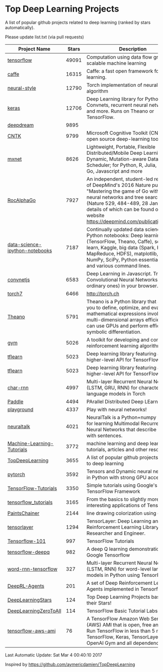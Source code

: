 # Top Deep Learning Projects
A list of popular github projects related to deep learning (ranked by stars automatically).

Please update list.txt (via pull requests)

| Project Name| Stars | Description 
| ------- | ------ | ------  
| [tensorflow](https://github.com/tensorflow/tensorflow) | 49091 | Computation using data flow graphs for scalable machine learning |  
| [caffe](https://github.com/BVLC/caffe) | 16315 | Caffe: a fast open framework for deep learning. |  
| [neural-style](https://github.com/jcjohnson/neural-style) | 12790 | Torch implementation of neural style algorithm |  
| [keras](https://github.com/fchollet/keras) | 12706 | Deep Learning library for Python. Convnets, recurrent neural networks, and more. Runs on Theano or TensorFlow. |  
| [deepdream](https://github.com/google/deepdream) | 9895 |  |  
| [CNTK](https://github.com/Microsoft/CNTK) | 9799 | Microsoft Cognitive Toolkit (CNTK), an open source deep-learning toolkit |  
| [mxnet](https://github.com/dmlc/mxnet) | 8626 | Lightweight, Portable, Flexible Distributed/Mobile Deep Learning with Dynamic, Mutation-aware Dataflow Dep Scheduler; for Python, R, Julia, Scala, Go, Javascript and more |  
| [RocAlphaGo](https://github.com/Rochester-NRT/RocAlphaGo) | 7927 | An independent, student-led replication of DeepMind's 2016 Nature publication, "Mastering the game of Go with deep neural networks and tree search" (Nature 529, 484-489, 28 Jan 2016), details of which can be found on their website https://deepmind.com/publications.html. |  
| [data-science-ipython-notebooks](https://github.com/donnemartin/data-science-ipython-notebooks) | 7187 | Continually updated data science Python notebooks: Deep learning (TensorFlow, Theano, Caffe), scikit-learn, Kaggle, big data (Spark, Hadoop MapReduce, HDFS), matplotlib, pandas, NumPy, SciPy, Python essentials, AWS, and various command lines. |  
| [convnetjs](https://github.com/karpathy/convnetjs) | 6583 | Deep Learning in Javascript. Train Convolutional Neural Networks (or ordinary ones) in your browser. |  
| [torch7](https://github.com/torch/torch7) | 6466 | http://torch.ch |  
| [Theano](https://github.com/Theano/Theano) | 5791 | Theano is a Python library that allows you to define, optimize, and evaluate mathematical expressions involving multi-dimensional arrays efficiently. It can use GPUs and perform efficient symbolic differentiation. |  
| [gym](https://github.com/openai/gym) | 5026 | A toolkit for developing and comparing reinforcement learning algorithms. |  
| [tflearn](https://github.com/tflearn/tflearn) | 5023 | Deep learning library featuring a higher-level API for TensorFlow. |  
| [tflearn](https://github.com/tflearn/tflearn) | 5023 | Deep learning library featuring a higher-level API for TensorFlow. |  
| [char-rnn](https://github.com/karpathy/char-rnn) | 4997 | Multi-layer Recurrent Neural Networks (LSTM, GRU, RNN) for character-level language models in Torch |  
| [Paddle](https://github.com/PaddlePaddle/Paddle) | 4494 | PArallel Distributed Deep LEarning |  
| [playground](https://github.com/tensorflow/playground) | 4337 | Play with neural networks! |  
| [neuraltalk](https://github.com/karpathy/neuraltalk) | 4021 | NeuralTalk is a Python+numpy project for learning Multimodal Recurrent Neural Networks that describe images with sentences. |  
| [Machine-Learning-Tutorials](https://github.com/ujjwalkarn/Machine-Learning-Tutorials) | 3772 | machine learning and deep learning tutorials, articles and other resources  |  
| [TopDeepLearning](https://github.com/aymericdamien/TopDeepLearning) | 3655 | A list of popular github projects related to deep learning |  
| [pytorch](https://github.com/pytorch/pytorch) | 3592 | Tensors and Dynamic neural networks in Python  with strong GPU acceleration |  
| [TensorFlow-Tutorials](https://github.com/nlintz/TensorFlow-Tutorials) | 3350 | Simple tutorials using Google's TensorFlow Framework |  
| [tensorflow_tutorials](https://github.com/pkmital/tensorflow_tutorials) | 3165 | From the basics to slightly more interesting applications of Tensorflow |  
| [PaintsChainer](https://github.com/pfnet/PaintsChainer) | 2144 | line drawing colorization using chainer |  
| [tensorlayer](https://github.com/zsdonghao/tensorlayer) | 1294 | TensorLayer: Deep Learning and Reinforcement Learning Library for Researcher and Engineer. |  
| [Tensorflow-101](https://github.com/sjchoi86/Tensorflow-101) | 997 | TensorFlow Tutorials |  
| [tensorflow-deepq](https://github.com/nivwusquorum/tensorflow-deepq) | 982 | A deep Q learning demonstration using Google Tensorflow |  
| [word-rnn-tensorflow](https://github.com/hunkim/word-rnn-tensorflow) | 327 | Multi-layer Recurrent Neural Networks (LSTM, RNN) for word-level language models in Python using TensorFlow. |  
| [DeepRL-Agents](https://github.com/awjuliani/DeepRL-Agents) | 201 | A set of Deep Reinforcement Learning Agents implemented in Tensorflow. |  
| [DeepLearningStars](https://github.com/hunkim/DeepLearningStars) | 124 | Top Deep Learning Projects based on their Stars! |  
| [DeepLearningZeroToAll](https://github.com/hunkim/DeepLearningZeroToAll) | 114 | TensorFlow Basic Tutorial Labs |  
| [tensorflow-aws-ami](https://github.com/ritchieng/tensorflow-aws-ami) | 76 | A TensorFlow Amazon Web Service (AWS) AMI that is open, free and works. Run TensorFlow in less than 5 minutes. TensorFlow, Keras, TensorLayer, OpenAI Gym and all dependencies. |  

Last Automatic Update: Sat Mar  4 00:40:10 2017

Inspired by https://github.com/aymericdamien/TopDeepLearning